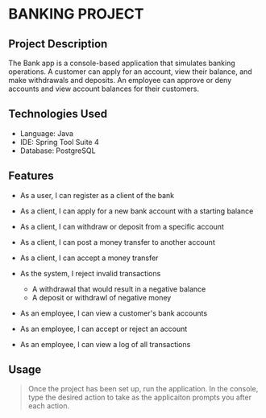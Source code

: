 # BANKING PROJECT

## Project Description

The Bank app is a console-based application that simulates banking operations. A customer can apply for an account, view their balance, and make withdrawals and deposits. An employee can approve or deny accounts and view account balances for their customers.

## Technologies Used

* Language: Java
* IDE: Spring Tool Suite 4
* Database: PostgreSQL

## Features

* As a user, I can register as a client of the bank
* As a client, I can apply for a new bank account with a starting balance
* As a client, I can withdraw or deposit from a specific account
* As a client, I can post a money transfer to another account
* As a client, I can accept a money transfer

* As the system, I reject invalid transactions
  * A withdrawal that would result in a negative balance
  * A deposit or withdrawl of negative money

* As an employee, I can view a customer's bank accounts
* As an employee, I can accept or reject an account
* As an employee, I can view a log of all transactions

## Usage

> Once the project has been set up, run the application. In the console, type the desired action to take as the applicaiton prompts you after each action.
